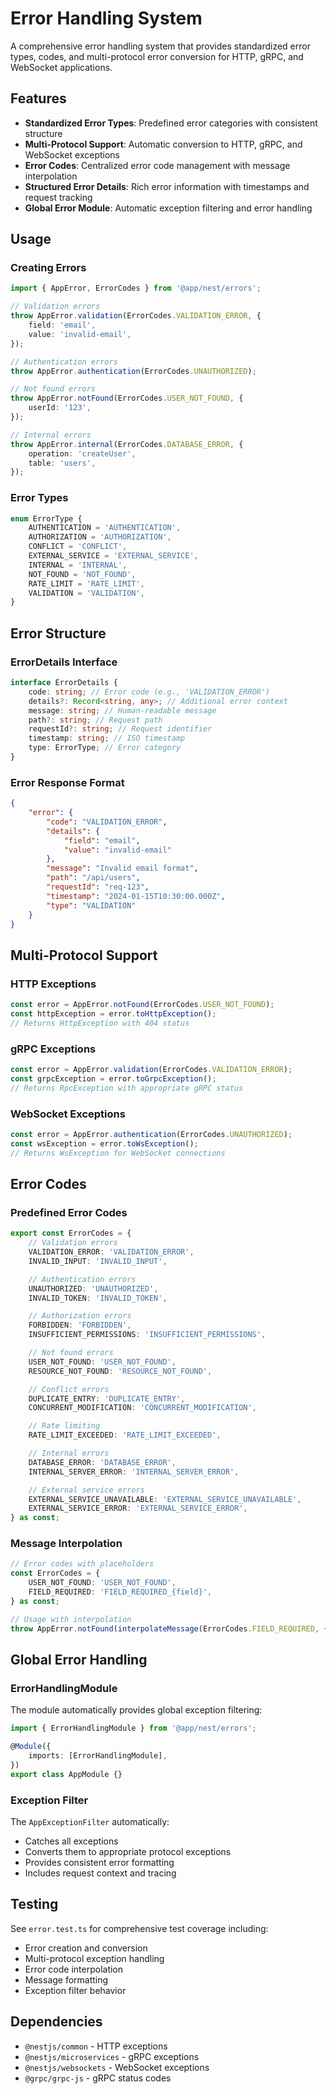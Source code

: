 # Error Handling System

A comprehensive error handling system that provides standardized error types, codes, and multi-protocol error conversion for HTTP, gRPC, and WebSocket applications.

## Features

- **Standardized Error Types**: Predefined error categories with consistent structure
- **Multi-Protocol Support**: Automatic conversion to HTTP, gRPC, and WebSocket exceptions
- **Error Codes**: Centralized error code management with message interpolation
- **Structured Error Details**: Rich error information with timestamps and request tracking
- **Global Error Module**: Automatic exception filtering and error handling

## Usage

### Creating Errors

```typescript
import { AppError, ErrorCodes } from '@app/nest/errors';

// Validation errors
throw AppError.validation(ErrorCodes.VALIDATION_ERROR, {
	field: 'email',
	value: 'invalid-email',
});

// Authentication errors
throw AppError.authentication(ErrorCodes.UNAUTHORIZED);

// Not found errors
throw AppError.notFound(ErrorCodes.USER_NOT_FOUND, {
	userId: '123',
});

// Internal errors
throw AppError.internal(ErrorCodes.DATABASE_ERROR, {
	operation: 'createUser',
	table: 'users',
});
```

### Error Types

```typescript
enum ErrorType {
	AUTHENTICATION = 'AUTHENTICATION',
	AUTHORIZATION = 'AUTHORIZATION',
	CONFLICT = 'CONFLICT',
	EXTERNAL_SERVICE = 'EXTERNAL_SERVICE',
	INTERNAL = 'INTERNAL',
	NOT_FOUND = 'NOT_FOUND',
	RATE_LIMIT = 'RATE_LIMIT',
	VALIDATION = 'VALIDATION',
}
```

## Error Structure

### ErrorDetails Interface

```typescript
interface ErrorDetails {
	code: string; // Error code (e.g., 'VALIDATION_ERROR')
	details?: Record<string, any>; // Additional error context
	message: string; // Human-readable message
	path?: string; // Request path
	requestId?: string; // Request identifier
	timestamp: string; // ISO timestamp
	type: ErrorType; // Error category
}
```

### Error Response Format

```json
{
	"error": {
		"code": "VALIDATION_ERROR",
		"details": {
			"field": "email",
			"value": "invalid-email"
		},
		"message": "Invalid email format",
		"path": "/api/users",
		"requestId": "req-123",
		"timestamp": "2024-01-15T10:30:00.000Z",
		"type": "VALIDATION"
	}
}
```

## Multi-Protocol Support

### HTTP Exceptions

```typescript
const error = AppError.notFound(ErrorCodes.USER_NOT_FOUND);
const httpException = error.toHttpException();
// Returns HttpException with 404 status
```

### gRPC Exceptions

```typescript
const error = AppError.validation(ErrorCodes.VALIDATION_ERROR);
const grpcException = error.toGrpcException();
// Returns RpcException with appropriate gRPC status
```

### WebSocket Exceptions

```typescript
const error = AppError.authentication(ErrorCodes.UNAUTHORIZED);
const wsException = error.toWsException();
// Returns WsException for WebSocket connections
```

## Error Codes

### Predefined Error Codes

```typescript
export const ErrorCodes = {
	// Validation errors
	VALIDATION_ERROR: 'VALIDATION_ERROR',
	INVALID_INPUT: 'INVALID_INPUT',

	// Authentication errors
	UNAUTHORIZED: 'UNAUTHORIZED',
	INVALID_TOKEN: 'INVALID_TOKEN',

	// Authorization errors
	FORBIDDEN: 'FORBIDDEN',
	INSUFFICIENT_PERMISSIONS: 'INSUFFICIENT_PERMISSIONS',

	// Not found errors
	USER_NOT_FOUND: 'USER_NOT_FOUND',
	RESOURCE_NOT_FOUND: 'RESOURCE_NOT_FOUND',

	// Conflict errors
	DUPLICATE_ENTRY: 'DUPLICATE_ENTRY',
	CONCURRENT_MODIFICATION: 'CONCURRENT_MODIFICATION',

	// Rate limiting
	RATE_LIMIT_EXCEEDED: 'RATE_LIMIT_EXCEEDED',

	// Internal errors
	DATABASE_ERROR: 'DATABASE_ERROR',
	INTERNAL_SERVER_ERROR: 'INTERNAL_SERVER_ERROR',

	// External service errors
	EXTERNAL_SERVICE_UNAVAILABLE: 'EXTERNAL_SERVICE_UNAVAILABLE',
	EXTERNAL_SERVICE_ERROR: 'EXTERNAL_SERVICE_ERROR',
} as const;
```

### Message Interpolation

```typescript
// Error codes with placeholders
const ErrorCodes = {
	USER_NOT_FOUND: 'USER_NOT_FOUND',
	FIELD_REQUIRED: 'FIELD_REQUIRED_{field}',
} as const;

// Usage with interpolation
throw AppError.notFound(interpolateMessage(ErrorCodes.FIELD_REQUIRED, { field: 'email' }));
```

## Global Error Handling

### ErrorHandlingModule

The module automatically provides global exception filtering:

```typescript
import { ErrorHandlingModule } from '@app/nest/errors';

@Module({
	imports: [ErrorHandlingModule],
})
export class AppModule {}
```

### Exception Filter

The `AppExceptionFilter` automatically:

- Catches all exceptions
- Converts them to appropriate protocol exceptions
- Provides consistent error formatting
- Includes request context and tracing

## Testing

See `error.test.ts` for comprehensive test coverage including:

- Error creation and conversion
- Multi-protocol exception handling
- Error code interpolation
- Message formatting
- Exception filter behavior

## Dependencies

- `@nestjs/common` - HTTP exceptions
- `@nestjs/microservices` - gRPC exceptions
- `@nestjs/websockets` - WebSocket exceptions
- `@grpc/grpc-js` - gRPC status codes
